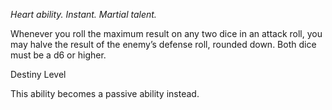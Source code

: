 *Heart ability. Instant. Martial talent.*

Whenever you roll the maximum result on any two dice in an attack roll, you may halve the result of the enemy’s defense roll, rounded down. Both dice must be a d6 or higher.

<div class="destiny-level">Destiny Level</div class="destiny-level">

This ability becomes a passive ability instead.
